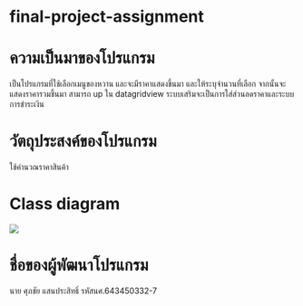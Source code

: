 # final-project-assignment


# ความเป็นมาของโปรแกรม
เป็นโปรแกรมที่ใช้เลือกเมนูของหวาน และจะมีราคาแสดงขึ้นมา และให้ระบุจำนวนที่เลือก 
จากนั้นจะแสดงราคารวมขึ้นมา สามารถ up ใน datagridview ระบบเสริมจะเป็นการใส่ส่วนลดราคาและระบบการชำระเงิน



# วัตถุประสงค์ของโปรแกรม
ใช้คำนวณราคาสินค้า 

# Class diagram
[![](https://mermaid.ink/img/pako:eNp1Uk1PwzAM_StVTkPbDlwrLrAixAExtIlTpcmLvS6iSUriiE1j_530g3UrzJfEz8_PzlMOQlokkQpZgveZgsKBzk0SY2Odvk3uvqfTJCPvyXGLN8y2emiROsZSrxWTXi2oJMmEzwZpN9uCKQhHN2dE3vEb71dL2vF_5XVgtuYecTUrlfwYtmbKSxsMX-2PnDkovFp_4NeKzF9xQMyAYWmfnMJ3RV8jz06ZItFkQjJJuqxySlKffvK-T9gylJ3ksT3OLetcPJk2XvQDhlgzZgjGYUOoGXkCC-KXKNY_q0bmtdQlFP2_BJa1zOhy9RhiIjQ5He2MP6TZOxe8JU25SOMVaQOh5Fzk5hipoUJgekTF1ol0A6WniYDAdrE3UqTsAv2Suo_WsY4_9OzJnw)](https://mermaid.live/edit#pako:eNp1Uk1PwzAM_StVTkPbDlwrLrAixAExtIlTpcmLvS6iSUriiE1j_530g3UrzJfEz8_PzlMOQlokkQpZgveZgsKBzk0SY2Odvk3uvqfTJCPvyXGLN8y2emiROsZSrxWTXi2oJMmEzwZpN9uCKQhHN2dE3vEb71dL2vF_5XVgtuYecTUrlfwYtmbKSxsMX-2PnDkovFp_4NeKzF9xQMyAYWmfnMJ3RV8jz06ZItFkQjJJuqxySlKffvK-T9gylJ3ksT3OLetcPJk2XvQDhlgzZgjGYUOoGXkCC-KXKNY_q0bmtdQlFP2_BJa1zOhy9RhiIjQ5He2MP6TZOxe8JU25SOMVaQOh5Fzk5hipoUJgekTF1ol0A6WniYDAdrE3UqTsAv2Suo_WsY4_9OzJnw)

    

# ชื่อของผู้พัฒนาโปรแกรม
นาย ศุภชัย แสนประสิทธิ์ รหัสนศ.643450332-7

